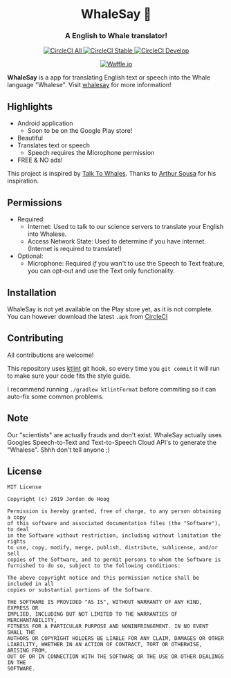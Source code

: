 <h1 align="center" style="border-bottom: none;">WhaleSay 🐳</h1>
<h3 align="center">A English to Whale translator!</h3>
<p align="center">
  <a href="https://circleci.com/gh/worldturtlemedia/whalesay">
    <img alt="CircleCI All" src="https://img.shields.io/circleci/project/github/worldturtlemedia/whalesay.svg">
  </a>
  <a href="https://circleci.com/gh/worldturtlemedia/whalesay/tree/master">
    <img alt="CircleCI Stable" src="https://img.shields.io/circleci/project/github/worldturtlemedia/whalesay/master.svg">
  </a>
  <a href="https://circleci.com/gh/worldturtlemedia/whalesay/tree/develop">
    <img alt="CircleCI Develop" src="https://img.shields.io/circleci/project/github/worldturtlemedia/whalesay/develop.svg">
  </a>
</p>
<p align="center">
  <a href="https://waffle.io/worldturtlemedia/whalesay">
    <img alt="Waffle.io" src="https://badge.waffle.io/worldturtlemedia/whalesay.svg?columns=all">
  </a>
</p>

**WhaleSay** is a app for translating English text or speech into the Whale language "Whalese".  Visit [whalesay](https://whalesay.ca) for more information!

## Highlights

- Android application
  - Soon to be on the Google Play store!
- Beautiful
- Translates text or speech
  - Speech requires the Microphone permission
- FREE & NO ads!

This project is inspired by [Talk To Whales](https://talktowhales.com/). Thanks to [Arthur Sousa](http://arthursousa.com/) for his inspiration.

## Permissions

- Required:
  - Internet: Used to talk to our science servers to translate your English into Whalese.
  - Access Network State: Used to determine if you have internet. (Internet is required to translate!)
- Optional:
  - Microphone: Required _if_ you wan't to use the Speech to Text feature, you can opt-out and use the Text only functionality.

## Installation

WhaleSay is not yet available on the Play store yet, as it is not complete.  You can however download the latest `.apk` from [CircleCI](https://circleci.com/gh/worldturtlemedia/whalesay)

## Contributing

All contributions are welcome!

This repository uses [ktlint](https://github.com/shyiko/ktlint) git hook, so every time you `git commit` it will run to make sure your code fits the style guide.

I recommend running `./gradlew ktlintFormat` before commiting so it can auto-fix some common problems.

## Note

Our "scientists" are actually frauds and don't exist.  WhaleSay actually uses Googles Speech-to-Text and Text-to-Speech Cloud API's to generate the "Whalese".  Shhh don't tell anyone ;)

## License

```text
MIT License

Copyright (c) 2019 Jordon de Hoog

Permission is hereby granted, free of charge, to any person obtaining a copy
of this software and associated documentation files (the "Software"), to deal
in the Software without restriction, including without limitation the rights
to use, copy, modify, merge, publish, distribute, sublicense, and/or sell
copies of the Software, and to permit persons to whom the Software is
furnished to do so, subject to the following conditions:

The above copyright notice and this permission notice shall be included in all
copies or substantial portions of the Software.

THE SOFTWARE IS PROVIDED "AS IS", WITHOUT WARRANTY OF ANY KIND, EXPRESS OR
IMPLIED, INCLUDING BUT NOT LIMITED TO THE WARRANTIES OF MERCHANTABILITY,
FITNESS FOR A PARTICULAR PURPOSE AND NONINFRINGEMENT. IN NO EVENT SHALL THE
AUTHORS OR COPYRIGHT HOLDERS BE LIABLE FOR ANY CLAIM, DAMAGES OR OTHER
LIABILITY, WHETHER IN AN ACTION OF CONTRACT, TORT OR OTHERWISE, ARISING FROM,
OUT OF OR IN CONNECTION WITH THE SOFTWARE OR THE USE OR OTHER DEALINGS IN THE
SOFTWARE.
```
